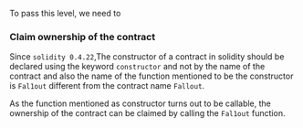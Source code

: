 To pass this level, we need to

### Claim ownership of the contract

Since `solidity 0.4.22`,The constructor of a contract in solidity should be declared using the keyword `constructor` and not by the name of the contract and also the name of the function mentioned to be the constructor is `Fal1out` different from the contract name `Fallout`.

As the function mentioned as constructor turns out to be callable, the ownership of the contract can be claimed by calling the `Fal1out` function.
